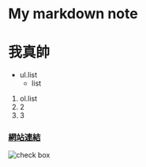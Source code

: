 # My markdown note
# 我真帥
* ul.list
  * list
1. ol.list
2. 2
3. 3
### [網站連結](https://markdown.tw/)
![check box](C:\web-projects\test-site\images\check_box.png)
